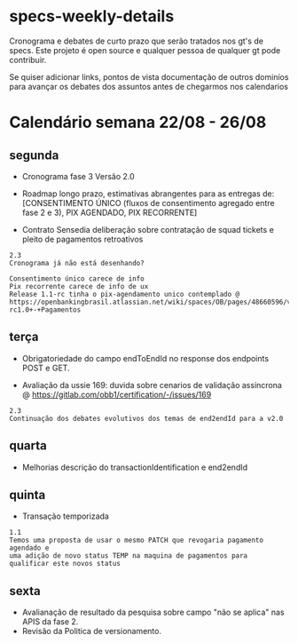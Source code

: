 # specs-weekly-details

Cronograma e debates de curto prazo que serão tratados nos gt's de specs. 
Este projeto é open source e qualquer pessoa de qualquer gt pode contribuir.

Se quiser adicionar links, pontos de vista documentação de outros dominíos para avançar os debates dos assuntos antes de chegarmos nos calendarios

# Calendário semana 22/08 - 26/08 

## segunda
- Cronograma fase 3 Versão 2.0

- Roadmap longo prazo, estimativas abrangentes para as entregas de:[CONSENTIMENTO ÚNICO (fluxos de consentimento agregado entre fase 2 e 3), PIX AGENDADO, PIX RECORRENTE]

- Contrato Sensedia deliberação sobre contratação de squad tickets e pleito de pagamentos retroativos

```
2.3
Cronograma já não está desenhando?

Consentimento único carece de info
Pix recorrente carece de info de ux
Release 1.1-rc tinha o pix-agendamento unico contemplado @ https://openbankingbrasil.atlassian.net/wiki/spaces/OB/pages/48660596/v1.1.0-rc1.0+-+Pagamentos

```


## terça
- Obrigatoriedade do campo endToEndId no response dos endpoints
POST e GET. 

- Avaliação da ussie 169: duvida sobre cenarios de validação assincrona @ https://gitlab.com/obb1/certification/-/issues/169

```
2.3
Continuação dos debates evolutivos dos temas de end2endId para a v2.0
```

## quarta
-  Melhorias descrição do transactionIdentification e end2endId

## quinta
- Transação temporizada 
```
1.1 
Temos uma proposta de usar o mesmo PATCH que revogaria pagamento agendado e 
uma adição de novo status TEMP na maquina de pagamentos para qualificar este novos status
```

## sexta
- Avalianação de resultado da pesquisa sobre campo "não se aplica" nas APIS da fase 2. 
- Revisão da Politica de versionamento.
